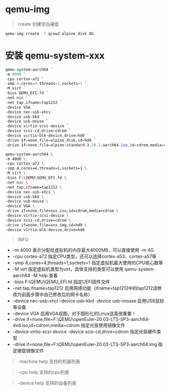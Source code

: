 
# qemu-img

> create 创建空白硬盘

```bash
qemu-img create -f qcow2 alpine_disk 8G

```

# 安装 qemu-system-xxx

```powershell
qemu-system-aarch64 `
-m 4000 `
-cpu cortex-a72 `
-smp 4,cores=4,threads=1,sockets=1 `
-M virt `
-bios QEMU_EFI.fd `
-net nic `
-net tap,ifname=tap1212 `
-device VGA `
-device nec-usb-xhci `
-device usb-kbd `
-device usb-mouse `
-device virtio-scsi-device `
-device scsi-cd,drive=cdrom `
-device virtio-blk-device,drive=hd0 `
-drive if=none,file=alpine_disk,id=hd0 `
-drive if=none,file=alpine-standard-3.20.2-aarch64.iso,id=cdrom,media=cdrom `

```

```bash
qemu-system-aarch64 \
-m 4000 \
-cpu cortex-a72 \
-smp 4,cores=4,threads=1,sockets=1 \
-M virt \
-bios F:\QEMU\QEMU_EFI.fd \
-net nic \
-net tap,ifname=tap1212 \
-device nec-usb-xhci \
-device usb-kbd \
-device usb-mouse \
-device VGA \
-drive if=none,file=xxx.iso,id=cdrom,media=cdrom \
-device virtio-scsi-device \
-device scsi-cd,drive=cdrom \
-drive if=none,file=xxx.img,id=hd0 \
-device virtio-blk-device,drive=hd0


```
> INFO

+ -m 4000 表示分配给虚拟机的内存最大4000MB，可以直接使用 -m 4G
+ -cpu cortex-a72 指定CPU类型，还可以选择cortex-a53、cortex-a57等
+ -smp 4,cores=4,threads=1,sockets=1 指定虚拟机最大使用的CPU核心数等
+ -M virt 指定虚拟机类型为virt，具体支持的类型可以使用 qemu-system-aarch64 -M help 查看
+ -bios F:\QEMU\QEMU_EFI.fd 指定UEFI固件文件
+ -net tap,ifname=tap1212 启用网络功能（ifname=tap1212中的tap1212请修改为前面步骤中自己修改后的网卡名称）
+ -device nec-usb-xhci -device usb-kbd -device usb-mouse 启用USB鼠标等设备
+ -device VGA 启用VGA视图，对于图形化的Linux这条很重要！
+ -drive if=none,file=F:\QEMU\openEuler-20.03-LTS-SP3-aarch64-dvd.iso,id=cdrom,media=cdrom 指定光驱使用镜像文件
+ -device virtio-scsi-device -device scsi-cd,drive=cdrom 指定光驱硬件类型
+ -drive if=none,file=F:\QEMU\openEuler-20.03-LTS-SP3-aarch64.img 指定硬盘镜像文件


>  -machine help
>  支持的机器列表

> -cpu help
> 支持的cpu列表

> -device help
> 支持的设备列表


